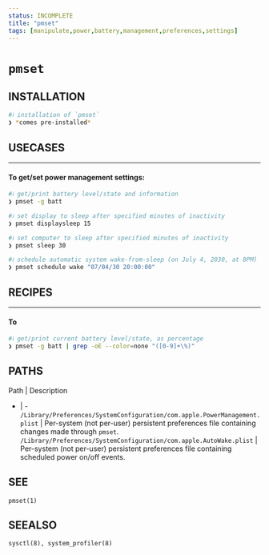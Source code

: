 ```yaml
---
status: INCOMPLETE
title: "pmset"
tags: [manipulate,power,battery,management,preferences,settings]
---
```


# `pmset`

## INSTALLATION


```bash
#ℹ︎ installation of `pmset`
❯ *comes pre-installed*
```


## USECASES

----
#### To get/set power management settings:


```bash
#ℹ︎ get/print battery level/state and information
❯ pmset -g batt
```



```bash
#ℹ︎ set display to sleep after specified minutes of inactivity
❯ pmset displaysleep 15
```



```bash
#ℹ︎ set computer to sleep after specified minutes of inactivity
❯ pmset sleep 30
```



```bash
#ℹ︎ schedule automatic system wake-from-sleep (on July 4, 2030, at 8PM)
❯ pmset schedule wake "07/04/30 20:00:00"
```


## RECIPES

----
#### To


```bash
#ℹ︎ get/print current battery level/state, as percentage
❯ pmset -g batt | grep -oE --color=none "([0-9]+\%)"
```



## PATHS

Path | Description
- | -
`/Library/Preferences/SystemConfiguration/com.apple.PowerManagement.plist` | Per-system (not per-user) persistent preferences file containing changes made through `pmset`.
`/Library/Preferences/SystemConfiguration/com.apple.AutoWake.plist` | Per-system (not per-user) persistent preferences file containing scheduled power on/off events.

## SEE

    pmset(1)

## SEEALSO

    sysctl(8), system_profiler(8)

